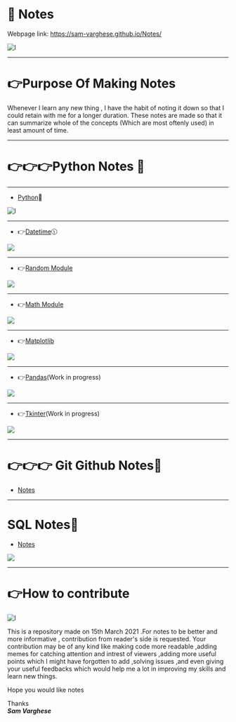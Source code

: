 # 📘 Notes<br>

Webpage link: https://sam-varghese.github.io/Notes/
 
![l](https://thumbs.gfycat.com/BasicNearBlackbuck-size_restricted.gif)

****
 
# 👉Purpose Of Making Notes
 
Whenever I learn any new thing , I have the habit of noting it down so that I could retain with me for a longer duration. These notes are made so that it can summarize whole of the concepts (Which are most oftenly used) in least amount of time. 

****

# 👉👉👉Python Notes 📖

****

- [Python](Python_Basics.md)📖

![l](https://www.ethans.co.in/wp-content/uploads/2020/03/course-inner.jpg)

****

- 👉[Datetime](Datetime.md)🕦

![](https://encrypted-tbn0.gstatic.com/images?q=tbn:ANd9GcTklKcuBRcggXKxnQgzZrwT-t1Ugh8vygn58Q&usqp=CAU)

****

- 👉[Random Module](Random.md)

![](https://www.roulette17.com/images/random-number.gif)

****

- 👉[Math Module](Math.md)

![](https://44aqyd1gir1l3zgqxe1m5r43-wpengine.netdna-ssl.com/wp-content/uploads/2020/05/metrics-gif.gif)

****

- 👉[Matplotlib](Matplotlib.md)

![](https://matplotlib.org/devdocs/_static/logo2_compressed.svg)

****

- 👉[Pandas](Pandas.md)(Work in progress)

![](https://upload.wikimedia.org/wikipedia/commons/thumb/e/ed/Pandas_logo.svg/1200px-Pandas_logo.svg.png)

****

- 👉[Tkinter](Tkinter.md)(Work in progress)

![](https://data.whicdn.com/images/62282152/original.gif)

****

# 👉👉👉 Git Github Notes📘
  
 - [Notes](Git_Notes.md)

****

# SQL Notes📘

- [Notes](SQL.md)

![](http://pngimg.com/uploads/mysql/mysql_PNG23.png)

****

# 👉How to contribute

 ![l](https://media4.giphy.com/media/3o7TKNjg8dxB5ysRnW/giphy.gif)

This is a repository made on 15th March 2021 .For notes to be better and more informative , contribution from reader's side is requested. Your contribution may be of any kind like making code more readable ,adding memes for catching attention and intrest of viewers ,adding more useful points which I might have forgotten to add ,solving issues ,and even giving your useful  feedbacks which would help me a lot in improving my skills and learn new things.

Hope you would like notes

Thanks<br>
***Sam Varghese***
